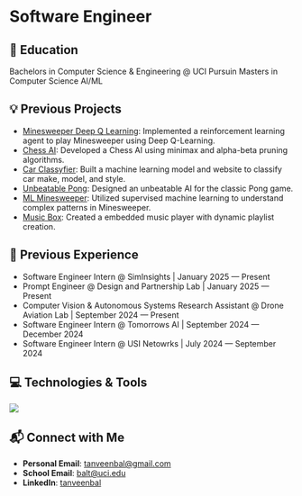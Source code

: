 # Software Engineer

## 🧠 Education
Bachelors in Computer Science & Engineering @ UCI
Pursuin Masters in Computer Science AI/ML

## 💡 Previous Projects
- [Minesweeper Deep Q Learning](https://github.com/TanveenBal/Minesweeper-Deep-Q-Learning): Implemented a reinforcement learning agent to play Minesweeper using Deep Q-Learning.
- [Chess AI](https://github.com/TanveenBal/Chess-AI): Developed a Chess AI using minimax and alpha-beta pruning algorithms.
- [Car Classyfier](https://github.com/TanveenBal/Car-Classyfier): Built a machine learning model and website to classify car make, model, and style.
- [Unbeatable Pong](https://github.com/TanveenBal/Unbeatable-Pong): Designed an unbeatable AI for the classic Pong game.
- [ML Minesweeper](https://github.com/TanveenBal/ML-Minesweeper): Utilized supervised machine learning to understand complex patterns in Minesweeper.
- [Music Box](https://github.com/TanveenBal/Music-Box): Created a embedded music player with dynamic playlist creation.

## 💼 Previous Experience
- Software Engineer Intern @ SimInsights | January 2025 — Present
- Prompt Engineer @ Design and Partnership Lab | January 2025 — Present
- Computer Vision & Autonomous Systems Research Assistant @ Drone Aviation Lab | September 2024 — Present
- Software Engineer Intern @ Tomorrows AI | September 2024 — December 2024
- Software Engineer Intern @ USI Netowrks | July 2024 — September 2024

## 💻 Technologies & Tools
<img src="https://skillicons.dev/icons?i=cpp,py,java,go,js,html,css,nodejs,react,flask,fastapi,git,postgres,vscode,tensorflow,figma,raspberrypi" />

## 📬 Connect with Me
- **Personal Email**: [tanveenbal@gmail.com](mailto:tanveenbalh@gmail.com)
- **School Email**: [balt@uci.edu](mailto:balt@uci.edu)
- **LinkedIn**: [tanveenbal](https://www.linkedin.com/in/tanveenbal/)
